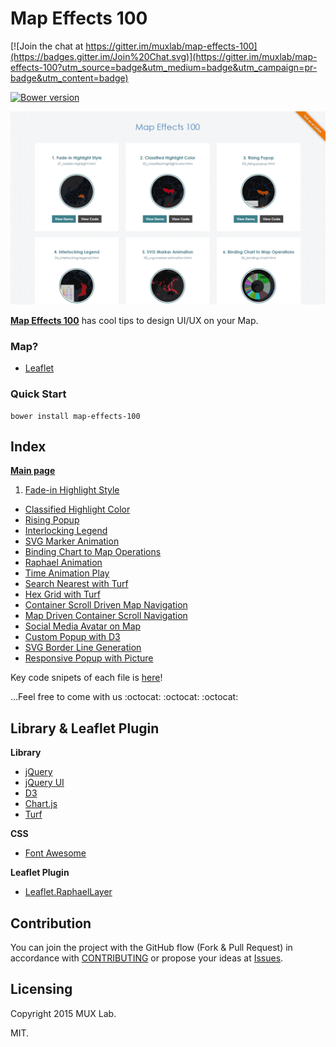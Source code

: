 # Map Effects 100

[![Join the chat at https://gitter.im/muxlab/map-effects-100](https://badges.gitter.im/Join%20Chat.svg)](https://gitter.im/muxlab/map-effects-100?utm_source=badge&utm_medium=badge&utm_campaign=pr-badge&utm_content=badge)

[![Bower version](https://badge.fury.io/bo/map-effects-100.svg)](http://badge.fury.io/bo/badges)

<img src="MapEffects100.png" width="600px"/>

[__Map Effects 100__](http://muxlab.github.io/map-effects-100/) has cool tips to design UI/UX on your Map.

### Map?

* [Leaflet](http://leafletjs.com/)

### Quick Start

```
bower install map-effects-100
```

## Index

[__Main page__](http://muxlab.github.io/map-effects-100/)

1. [Fade-in Highlight Style](http://muxlab.github.io/map-effects-100/Leaflet/01_fadein-highlight.html)
* [Classified Highlight Color](http://muxlab.github.io/map-effects-100/Leaflet/02_classified-highlightcolor.html)
* [Rising Popup](http://muxlab.github.io/map-effects-100/Leaflet/03_rising-popup.html)
* [Interlocking Legend](http://muxlab.github.io/map-effects-100/Leaflet/04_interlocking-legend.html)
* [SVG Marker Animation](http://muxlab.github.io/map-effects-100/Leaflet/05_svg-marker-animation.html)
* [Binding Chart to Map Operations](http://muxlab.github.io/map-effects-100/Leaflet/06_binding-chart.html)
* [Raphael Animation](http://muxlab.github.io/map-effects-100/Leaflet/07_raphael-animation.html)
* [Time Animation Play](http://muxlab.github.io/map-effects-100/Leaflet/08_time-animation.html)
* [Search Nearest with Turf](http://muxlab.github.io/map-effects-100/Leaflet/09_nearest-with-turf.html)
* [Hex Grid with Turf](http://muxlab.github.io/map-effects-100/Leaflet/10_hex-grid-with-turf.html)
* [Container Scroll Driven Map Navigation](http://muxlab.github.io/map-effects-100/Leaflet/11_scroll-driven-map-navigation.html)
* [Map Driven Container Scroll Navigation](http://muxlab.github.io/map-effects-100/Leaflet/12_map-driven-scroll-navigation.html)
* [Social Media Avatar on Map](http://muxlab.github.io/map-effects-100/Leaflet/13_avatar-icon.html)
* [Custom Popup with D3](http://muxlab.github.io/map-effects-100/Leaflet/14_custom-popup.html)
* [SVG Border Line Generation](http://muxlab.github.io/map-effects-100/Leaflet/15_svg-border-generation.html)
* [Responsive Popup with Picture](http://muxlab.github.io/map-effects-100/Leaflet/16_responsive-popup.html)

Key code snipets of each file is [here](CODESNIPETS.md)!

...Feel free to come with us :octocat: :octocat: :octocat:

## Library & Leaflet Plugin

__Library__
* [jQuery](https://jquery.com/)
* [jQuery UI](https://jqueryui.com/)
* [D3](http://d3js.org/)
* [Chart.js](http://www.chartjs.org/)
* [Turf](http://turfjs.org/)

__CSS__
* [Font Awesome](http://fortawesome.github.io/Font-Awesome/)

__Leaflet Plugin__
* [Leaflet.RaphaelLayer](http://dynmeth.github.io/RaphaelLayer/)

## Contribution

You can join the project with the GitHub flow (Fork & Pull Request) in accordance with [CONTRIBUTING](https://github.com/muxlab/map-effects-100/blob/gh-pages/CONTRIBUTING.md) or propose your ideas at [Issues](https://github.com/muxlab/map-effects-100/issues).

## Licensing

Copyright 2015 MUX Lab.

MIT.
